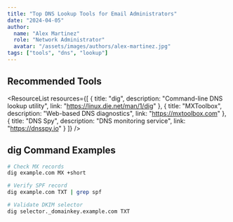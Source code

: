 ```yaml
---
title: "Top DNS Lookup Tools for Email Administrators"
date: "2024-04-05"
author: 
  name: "Alex Martinez"
  role: "Network Administrator"
  avatar: "/assets/images/authors/alex-martinez.jpg"
tags: ["tools", "dns", "lookup"]
---
```


## Recommended Tools

<ResourceList
  resources={[
    {
      title: "dig",
      description: "Command-line DNS lookup utility",
      link: "https://linux.die.net/man/1/dig"
    },
    {
      title: "MXToolbox",
      description: "Web-based DNS diagnostics",
      link: "https://mxtoolbox.com"
    },
    {
      title: "DNS Spy",
      description: "DNS monitoring service",
      link: "https://dnsspy.io"
    }
  ]}
/>

## dig Command Examples

```bash
# Check MX records
dig example.com MX +short

# Verify SPF record
dig example.com TXT | grep spf

# Validate DKIM selector
dig selector._domainkey.example.com TXT